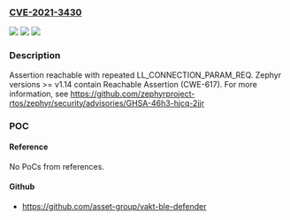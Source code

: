 ### [CVE-2021-3430](https://cve.mitre.org/cgi-bin/cvename.cgi?name=CVE-2021-3430)
![](https://img.shields.io/static/v1?label=Product&message=zephyr&color=blue)
![](https://img.shields.io/static/v1?label=Version&message=%3E%3D%20v1.14.0%20&color=brighgreen)
![](https://img.shields.io/static/v1?label=Vulnerability&message=Reachable%20Assertion%20(CWE-617)&color=brighgreen)

### Description

Assertion reachable with repeated LL_CONNECTION_PARAM_REQ. Zephyr versions >= v1.14 contain Reachable Assertion (CWE-617). For more information, see https://github.com/zephyrproject-rtos/zephyr/security/advisories/GHSA-46h3-hjcq-2jjr

### POC

#### Reference
No PoCs from references.

#### Github
- https://github.com/asset-group/vakt-ble-defender

